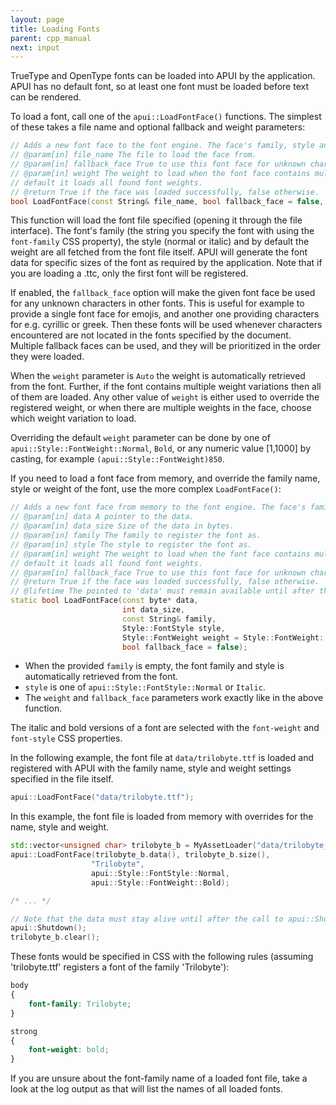 ```yaml
---
layout: page
title: Loading Fonts
parent: cpp_manual
next: input
---
```


TrueType and OpenType fonts can be loaded into APUI by the application. APUI has no default font, so at least one font must be loaded before text can be rendered.

To load a font, call one of the `apui::LoadFontFace()` functions. The simplest of these takes a file name and optional fallback and weight parameters:

```cpp
// Adds a new font face to the font engine. The face's family, style and weight will be determined from the face itself.
// @param[in] file_name The file to load the face from.
// @param[in] fallback_face True to use this font face for unknown characters in other font faces.
// @param[in] weight The weight to load when the font face contains multiple weights, otherwise the weight to register the font as. By
// default it loads all found font weights.
// @return True if the face was loaded successfully, false otherwise.
bool LoadFontFace(const String& file_name, bool fallback_face = false, Style::FontWeight weight = Style::FontWeight::Auto);
```

This function will load the font file specified (opening it through the file interface). The font's family (the string you specify the font with using the `font-family` CSS property), the style (normal or italic) and by default the weight are all fetched from the font file itself. APUI will generate the font data for specific sizes of the font as required by the application. Note that if you are loading a .ttc, only the first font will be registered.

If enabled, the `fallback_face` option will make the given font face be used for any unknown characters in other fonts. This is useful for example to provide a single font face for emojis, and another one providing characters for e.g. cyrillic or greek. Then these fonts will be used whenever characters encountered are not located in the fonts specified by the document. Multiple fallback faces can be used, and they will be prioritized in the order they were loaded.

When the `weight` parameter is `Auto` the weight is automatically retrieved from the font. Further, if the font contains multiple weight variations then all of them are loaded. Any other value of `weight` is either used to override the registered weight, or when there are multiple weights in the face, choose which weight variation to load.

Overriding the default `weight` parameter can be done by one of `apui::Style::FontWeight::Normal`, `Bold`, or any numeric value \[1,1000\] by casting, for example `(apui::Style::FontWeight)850`.

If you need to load a font face from memory, and override the family name, style or weight of the font, use the more complex `LoadFontFace()`:

```cpp
// Adds a new font face from memory to the font engine. The face's family, style and weight is given by the parameters.
// @param[in] data A pointer to the data.
// @param[in] data_size Size of the data in bytes.
// @param[in] family The family to register the font as.
// @param[in] style The style to register the font as.
// @param[in] weight The weight to load when the font face contains multiple weights, otherwise the weight to register the font as. By
// default it loads all found font weights.
// @param[in] fallback_face True to use this font face for unknown characters in other font faces.
// @return True if the face was loaded successfully, false otherwise.
// @lifetime The pointed to 'data' must remain available until after the call to apui::Shutdown.
static bool LoadFontFace(const byte* data,
                         int data_size, 
                         const String& family,
                         Style::FontStyle style,
                         Style::FontWeight weight = Style::FontWeight::Auto,
                         bool fallback_face = false);
```

- When the provided `family` is empty, the font family and style is automatically retrieved from the font.
- `style` is one of `apui::Style::FontStyle::Normal` or `Italic`.
- The `weight` and `fallback_face` parameters work exactly like in the above function.

The italic and bold versions of a font are selected with the `font-weight` and `font-style` CSS properties.

In the following example, the font file at `data/trilobyte.ttf` is loaded and registered with APUI with the family name, style and weight settings specified in the file itself.

```cpp
apui::LoadFontFace("data/trilobyte.ttf");
```

In this example, the font file is loaded from memory with overrides for the name, style and weight.

```cpp
std::vector<unsigned char> trilobyte_b = MyAssetLoader("data/trilobyte_b.ttf");
apui::LoadFontFace(trilobyte_b.data(), trilobyte_b.size(),
                  "Trilobyte",
                  apui::Style::FontStyle::Normal,
                  apui::Style::FontWeight::Bold);

/* ... */

// Note that the data must stay alive until after the call to apui::Shutdown.
apui::Shutdown();
trilobyte_b.clear();
```

These fonts would be specified in CSS with the following rules (assuming 'trilobyte.ttf' registers a font of the family 'Trilobyte'):

```css
body
{
    font-family: Trilobyte;
}

strong
{
    font-weight: bold;
}
```

If you are unsure about the font-family name of a loaded font file, take a look at the log output as that will list the names of all loaded fonts.
